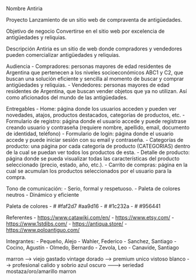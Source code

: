 Nombre
Antiria 

Proyecto
Lanzamiento de un sitio web de compraventa de antigüedades.

Objetivo de negocio
Convertirse en el sitio web por excelencia de antigüedades y reliquias.

Descripción
Antiria es un sitio de web donde compradores y vendedores pueden comercializar antigüedades y reliquias.

Audiencia
	-	Compradores: personas mayores de edad residentes de Argentina que pertenecen a los niveles socioeconómicos ABC1 y C2, que buscan una solución eficiente y sencilla al momento de buscar y comprar antigüedades y reliquias.
	-	Vendedores: personas mayores de edad residentes de Argentina, que buscan vender objetos que ya no utilizan. Así como aficionados del mundo de las antigüedades.

Entregables
	-	Home: página donde los usuarios acceden y pueden ver novedades, atajos, productos destacados, categorías de productos, etc.
	-	Formulario de registro: página donde el usuario accede y puede registrase creando usuario y contraseña (requiere nombre, apellido, email, documento de identidad, teléfono)
	-	Formulario de login: página donde el usuario accede y puede iniciar sesión con su email y contraseña.
	-	Categorías de producto: una página por cada categoría de producto (CATEGORIAS) dentro de la cual se puedan ver todos los productos de esta.
	-	Detalle de producto: página donde se pueda visualizar todas las características del producto seleccionado (precio, estado, año, etc.).
	-	Carrito de compras: página en la cual se acumulan los productos seleccionados por el usuario para la compra.

Tono de comunicación:
	-	Serio, formal y respetuoso.
	-	Paleta de colores neutros
	-	Dinámico y eficiente

Paleta de colores
	-	#	#faf2d7  #aa9d16
	-	# #1c232a
	-	#	#956441

Referentes
	-	https://www.catawiki.com/en/
	-	https://www.etsy.com/
	-	https://www.1stdibs.com/
	-	https://antiqua.store/
	-	https://www.poloantiguo.com/

Integrantes:
	-	Pequeño, Alejo
	-	Wahler, Federico
	-	Sanchez, Santiago
	-	Cocino, Agustín
	-	Olmedo, Bernardo
	-	Zevola, Leo
	-	Canavide, Santiago


marron --> viejo gastado vintage
dorado --> premium unico vistoso
blanco --> profesional calido y sobrio
azul oscuro ---> seriedad
mostaza/oro/amarillo
marron